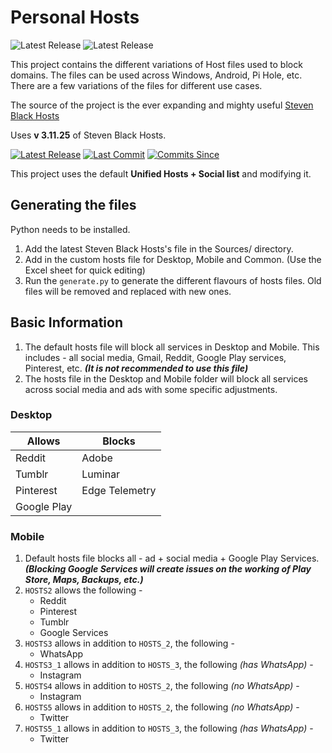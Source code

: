 ﻿# Personal Hosts
![Latest Release](https://img.shields.io/badge/Latest%20Release-1.1-blue?style=for-the-badge) ![Latest Release](https://img.shields.io/badge/Last%20Update-20th%20October%2C%202022-yellowgreen?style=for-the-badge)


This project contains the different variations of Host files used to block domains. The files can be used across Windows, Android, Pi Hole, etc. There are a few variations of the files for different use cases.

The source of the project is the ever expanding and mighty useful [Steven Black Hosts](https://github.com/StevenBlack/hosts)

Uses **v 3.11.25** of Steven Black Hosts.

[![Latest Release](https://img.shields.io/github/release/StevenBlack/hosts.svg?style=flat-square)](https://github.com/StevenBlack/hosts/releases) [![Last Commit](https://img.shields.io/github/last-commit/StevenBlack/hosts.svg?style=flat-square)](https://github.com/StevenBlack/hosts/commits/master) [![Commits Since](https://img.shields.io/github/commits-since/StevenBlack/hosts/latest.svg?style=flat-square)](https://github.com/StevenBlack/hosts/commits/master)

This project uses the default **Unified Hosts + Social list** and modifying it.

## Generating the files
Python needs to be installed. 
1. Add the latest Steven Black Hosts\'s file in the Sources/ directory.
2. Add in the custom hosts file for Desktop, Mobile and Common. (Use the Excel sheet for quick editing)
3. Run the `generate.py` to generate the different flavours of hosts files. Old files will be removed and replaced with new ones.

## Basic Information

1. The default hosts file will block all services in Desktop and Mobile. This includes - all social media, Gmail, Reddit, Google Play services, Pinterest, etc. 
***(It is not recommended to use this file)***
2. The hosts file in the Desktop and Mobile folder will block all services across social media and ads with some specific adjustments.

### Desktop
| **Allows**  | **Blocks**     |
|-------------|----------------|
| Reddit      | Adobe          |
| Tumblr      | Luminar        |
| Pinterest   | Edge Telemetry |
| Google Play |                |

### Mobile
1. Default hosts file blocks all - ad + social media + Google Play Services. 
***(Blocking Google Services will create issues on the working of Play Store, Maps, Backups, etc.)***
2. `HOSTS2` allows the following - 
	* Reddit
	* Pinterest
	* Tumblr
	* Google Services
3. `HOSTS3` allows in addition to `HOSTS_2`, the following - 
	* WhatsApp
4. `HOSTS3_1` allows in addition to `HOSTS_3`, the following *(has WhatsApp)* - 
	* Instagram
5. `HOSTS4` allows in addition to `HOSTS_2`, the following *(no WhatsApp)* - 
	* Instagram
6. `HOSTS5` allows in addition to `HOSTS_2`, the following *(no WhatsApp)* - 
	* Twitter
7. `HOSTS5_1` allows in addition to `HOSTS_3`, the following *(has WhatsApp)* - 
	* Twitter

